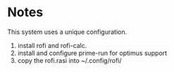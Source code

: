 # Notes

This system uses a unique configuration. 

1. install rofi and rofi-calc.
2. install and configure prime-run for optimus support
3. copy the rofi.rasi into ~/.config/rofi/

